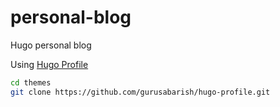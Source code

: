 # personal-blog

Hugo personal blog

Using [Hugo Profile](https://github.com/gurusabarish/hugo-profile.git)

```bash
cd themes
git clone https://github.com/gurusabarish/hugo-profile.git
```
